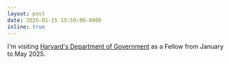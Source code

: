 ```yaml
---
layout: post
date: 2025-01-15 15:59:00-0400
inline: true
---
```


I'm visiting <a target="_blank" href="https://www.gov.harvard.edu/">Harvard's Department of Government</a> as a Fellow from January to May 2025.

